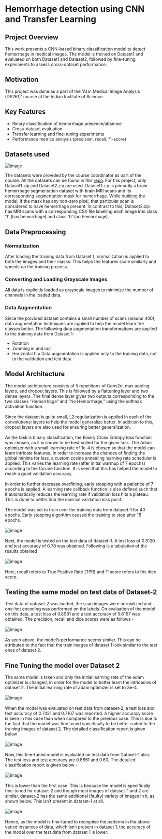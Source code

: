 # Hemorrhage detection using CNN and Transfer Learning

## Project Overview
This work presents a CNN-based binary classification model to detect hemorrhage in medical images. The model is trained on Dataset1 and evaluated on both Dataset1 and Dataset2, followed by fine-tuning experiments to assess cross-dataset performance.

## Motivation
This project was done as a part of the 'AI in Medical Image Analysis (DS261)' course at the Indian Institute of Science.

## Key Features

+ Binary classification of hemorrhage presence/absence
+ Cross-dataset evaluation
+ Transfer learning and fine-tuning experiments
+ Performance metrics analysis (precision, recall, f1-score)

## Datasets used
![image](https://github.com/user-attachments/assets/98e4944e-f148-4635-9c37-ac600e826e3c)

The datasets were provided by the course coordinator as part of the course. All the datasets can be found in this [repo](https://github.com/Saumya4321/DL261-class-Datasets). For this project, only Dataset1.zip and Dataset2.zip are used. Dataset1.zip is primarily a brain hemorrhage segmentation dataset with brain MRI scans and its corresponding segmentation mask for hemorrhage. While building the model, if the mask has any non-zero pixel, that particular scan is considered to have hemorrhage present. In contrast to this, Dataset2.zip has MRI scans with a corresponding CSV file labelling each image into class '1' (has hemorrhage) and class '0' (no hemorrhage). 

## Data Preprocessing
### Normalization
After loading the training data from Dataset 1, normalization is applied to both the images
and their masks. This helps the features scale similarly and speeds up the training process.
### Converting and Loading Grayscale Images
All data is explicitly loaded as grayscale images to minimize the number of channels in the
loaded data.
### Data Augmentation
Since the provided dataset contains a small number of scans (around 400), data augmentation
techniques are applied to help the model learn the classes better. The following data
augmentation transformations are applied to the training data from Dataset 1:
+ Rotation
+ Zooming in and out
+ Horizontal flip
Data augmentation is applied only to the training data, not to the validation and test data.

## Model Architecture
The model architecture consists of 5 repetitions of Conv2d, max pooling layers, and dropout
layers. This is followed by a flattening layer and two dense layers. The final dense layer gives
two outputs corresponding to the two classes ”Hemorrhage” and ”No Hemorrhage,” using
the softmax activation function.
<br>
<br>
Since the dataset is quite small, L2 regularization is applied in each of the convolutional
layers to help the model generalize better. In addition to this, dropout layers are also used
for ensuring better generalization.
<br>
<br>
As the task is binary classification, the Binary Cross Entropy loss function was chosen, as
it is shown to be best suited for the given task. The Adam optimizer with a small learning
rate of 1e-4 is chosen so that the model can learn intricate features. In order to increase
the chances of finding the global minima for loss, a custom cosine annealing learning rate
scheduler is applied. This varies the learning rate (after initial warmup of 7 epochs) according
to the Cosine function. It is seen that this has helped the model to reach a good validation
accuracy.
<br>
<br>
In order to further decrease overfitting, early stopping with a patience of 7 epochs is
applied. A learning rate callback function is also defined such that it automatically reduces
the learning rate if validation loss hits a plateau. This is done to better find the minimal
validation loss point.
<br>
<br>
The model was set to train over the training data from dataset-1 for 40 epochs. Early
stopping algorithm caused the training to stop after 18 epochs.
<br>
<br>
![image](https://github.com/user-attachments/assets/8cd235e6-e9e8-4484-bdee-6975a6c5857e)
<br>
<br>
Next, the model is tested on the test data of dataset-1. A test loss of 0.8120 and test
accuracy of 0.78 was obtained. Following is a tabulation of the results obtained
<br>
<br>
![image](https://github.com/user-attachments/assets/ba1732aa-a71a-45cc-a9c1-8f2330458f14)
<br>
<br>
Here, recall refers to True Positive Rate (TPR) and f1 score refers to the dice score.

## Testing the same model on test data of Dataset-2
Test data of dataset-2 was loaded,
the scan images were normalized and one-hot encoding was performed on the labels. On
evaluation of the model on this data, a test loss of 0.8981 and a test accuracy of 0.6167 was
obtained. The precision, recall and dice scores were as follows -
<br>
<br>
![image](https://github.com/user-attachments/assets/79414028-55ac-40a3-9183-5c17dacc62cc)
<br>
<br>
As seen above, the model’s performance seems similar. This can be attributed to the fact
that the train images of dataset 1 look similar to the test ones of dataset 2.


## Fine Tuning the model over Dataset 2
The same model is taken and only the initial learning rate of the adam optimizer is changed,
in order for the model to better learn the intricacies of dataset 2. The initial learning rate
of adam optimizer is set to 3e-4.
<br>
<br>
![image](https://github.com/user-attachments/assets/22afc6ae-a7db-49f1-a4ed-49fc7eb33fea)
<br>
<br>
When the model was evaluated on test data from dataset-2, a test loss and test accuracy
of 0.7421 and 0.7167 was reported. A higher accuracy score is seen in this case than when
compared to the previous case. This is due to the fact that the model was fine tuned
specifically to be better suited to the training images of dataset 2.
The detailed classification report is given below
<br>
<br>
![image](https://github.com/user-attachments/assets/6443a934-e8bb-4ad5-a268-47fb705bfd43)
<br>
<br>
Now, this fine-tuned model is evaluated on test data from Dataset-1 also. The test loss
and test accuracy are 0.8861 and 0.60. The detailed classification report is given below -
<br>
<br>
![image](https://github.com/user-attachments/assets/58d66790-c323-4b4b-9933-e24e08a7338d)
<br>
<br>
This is lower than the first case. This is because the model is specifically fine-tuned for
dataset-2 and though most images of dataset-1 and 2 are similar, dataset-2 has the same
additional (faulty) variety of images in it, as shown below. This isn’t present in dataset-1 at
all.
<br>
<br>
![image](https://github.com/user-attachments/assets/bd765ae0-1909-4edb-a352-23b69a0250b3)
<br>
<br>
Hence, as the model is fine-tuned to recognise the patterns in the above varied instances
of data, which isn’t present in dataset 1, the accuracy of the model over the test data from
dataset 1 is lower.






